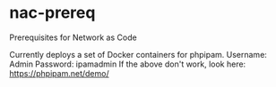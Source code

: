 # nac-prereq
Prerequisites for Network as Code

Currently deploys a set of Docker containers for phpipam.
Username: Admin
Password: ipamadmin
If the above don't work, look here: https://phpipam.net/demo/